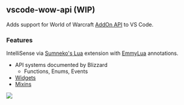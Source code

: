 ## vscode-wow-api (WIP)
Adds support for World of Warcraft [AddOn API](https://wow.gamepedia.com/World_of_Warcraft_API) to VS Code.

### Features
IntelliSense via [Sumneko's Lua](https://marketplace.visualstudio.com/items?itemName=sumneko.lua) extension with [EmmyLua](https://github.com/EmmyLua) annotations.
* API systems documented by Blizzard
  * Functions, Enums, Events
* [Widgets](https://wow.gamepedia.com/Widget_API)
* [Mixins](https://github.com/Gethe/wow-ui-source/tree/live/FrameXML/ObjectAPI)

![](https://i.imgur.com/NLvGBHb.png)

